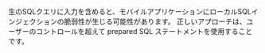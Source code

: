 
生のSQLクエリに入力を含めると、モバイルアプリケーションにローカルSQLインジェクションの脆弱性が生じる可能性があります。
正しいアプローチは、ユーザーのコントロールを超えて prepared SQL ステートメントを使用することです。
